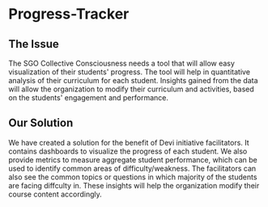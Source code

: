 # Progress-Tracker

## The Issue
The SGO Collective Consciousness needs a tool that will allow easy visualization of their students' progress. The tool will help in quantitative analysis of their curriculum for each student. Insights gained from the data will allow the organization to modify their curriculum and activities, based on the students' engagement and performance.


## Our Solution
We have created a solution for the benefit of Devi initiative facilitators. It contains dashboards to visualize the progress of each student. We also provide metrics to measure aggregate student performance, which can be used to identify common areas of difficulty/weakness. 
The facilitators can also see the common topics or questions in which majority of the students are facing diffculty in. These insights will help the organization modify their course content accordingly.
